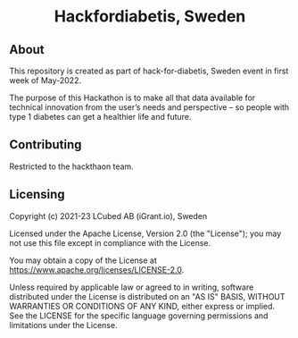 <h1 align="center">
    Hackfordiabetis, Sweden
</h1>

## About

This repository is created as part of hack-for-diabetis, Sweden event in first week of May-2022.

The purpose of this Hackathon is to make all that data available for technical innovation from the user’s needs and perspective – so people with type 1 diabetes can get a healthier life and future.

## Contributing

Restricted to the hackthaon team. 

## Licensing
Copyright (c) 2021-23 LCubed AB (iGrant.io), Sweden

Licensed under the Apache License, Version 2.0 (the "License"); you may not use this file except in compliance with the License.

You may obtain a copy of the License at https://www.apache.org/licenses/LICENSE-2.0.

Unless required by applicable law or agreed to in writing, software distributed under the License is distributed on an "AS IS" BASIS, WITHOUT WARRANTIES OR CONDITIONS OF ANY KIND, either express or implied. See the LICENSE for the specific language governing permissions and limitations under the License.
